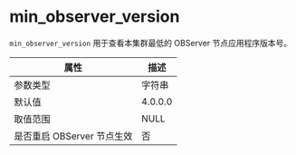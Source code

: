 min_observer_version 
=========================================

`min_observer_version` 用于查看本集群最低的 OBServer 节点应用程序版本号。


|      **属性**      | **描述**  |
|------------------|---------|
| 参数类型             | 字符串     |
| 默认值              | 4.0.0.0 |
| 取值范围             | NULL    |
| 是否重启 OBServer 节点生效 | 否       |



